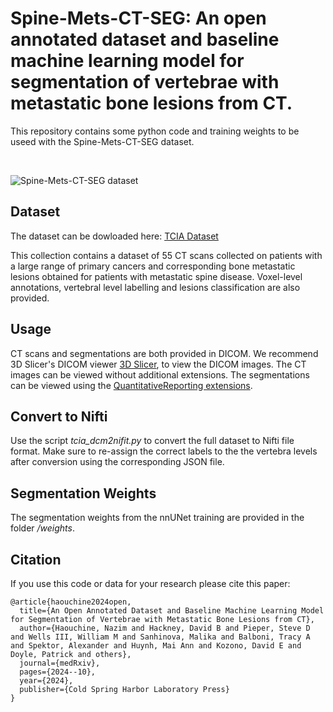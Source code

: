# Spine-Mets-CT-SEG: An open annotated dataset and baseline machine learning model for segmentation of vertebrae with metastatic bone lesions from CT. 
This repository contains some python code and training weights to be useed with the Spine-Mets-CT-SEG dataset.

<br />

![Spine-Mets-CT-SEG dataset](https://www.cancerimagingarchive.net/wp-content/uploads/Spine-Mets-CT-SEG_selected_image.png)

## Dataset
The dataset can be dowloaded here: [TCIA Dataset](https://www.cancerimagingarchive.net/collection/spine-mets-ct-seg/) 

This collection contains a dataset of 55 CT scans collected on patients with a large range of primary cancers and corresponding bone metastatic lesions obtained for patients with metastatic spine disease. Voxel-level annotations, vertebral level labelling and lesions classification are also provided.  

## Usage
CT scans and segmentations are both provided in DICOM. We recommend 3D Slicer's DICOM viewer [3D Slicer](https://www.slicer.org), to view the DICOM images. The CT images can be viewed without additional extensions. 
The segmentations can be viewed using the [QuantitativeReporting extensions](https://qiicr.gitbook.io/quantitativereporting-guide/).

## Convert to Nifti
Use the script _tcia_dcm2nifit.py_ to convert the full dataset to Nifti file format. Make sure to re-assign the correct labels to the the vertebra levels after conversion using the corresponding JSON file. 

## Segmentation Weights
The segmentation weights from the nnUNet training are provided in the folder _/weights_.

## Citation
If you use this code or data for your research please cite this paper:

```
@article{haouchine2024open,
  title={An Open Annotated Dataset and Baseline Machine Learning Model for Segmentation of Vertebrae with Metastatic Bone Lesions from CT},
  author={Haouchine, Nazim and Hackney, David B and Pieper, Steve D and Wells III, William M and Sanhinova, Malika and Balboni, Tracy A and Spektor, Alexander and Huynh, Mai Ann and Kozono, David E and Doyle, Patrick and others},
  journal={medRxiv},
  pages={2024--10},
  year={2024},
  publisher={Cold Spring Harbor Laboratory Press}
}
```

